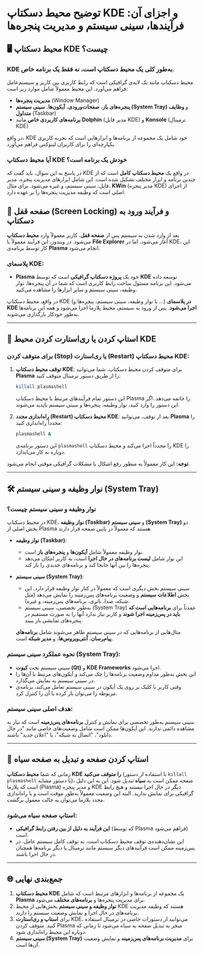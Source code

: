 # توضیح محیط دسکتاپ KDE و اجزای آن: فرآیندها، سینی سیستم و مدیریت پنجره‌ها

## 🖥️ محیط دسکتاپ KDE چیست؟

### KDE به‌طور کلی یک **محیط دسکتاپ** است، نه فقط یک برنامه خاص.

محیط دسکتاپ مانند یک لایه‌ی گرافیکی است که رابط کاربری بین کاربر و سیستم‌عامل فراهم می‌آورد. این محیط معمولاً شامل موارد زیر است:

* **مدیریت پنجره‌ها** (Window Manager)
* **پنجره‌های باز**، **صفحات‌ورودی**، **آیکون‌ها**، **سینی سیستم (System Tray)** و **وظایف متداول** (Taskbar)
* **برنامه‌های کاربردی خاص** مانند **Dolphin** (مدیر فایل KDE) و **Konsole** (ترمینال KDE)

در واقع، KDE خود شامل یک مجموعه از برنامه‌ها و ابزارهایی است که تجربه کاربری یکپارچه‌ای را برای کاربران لینوکس فراهم می‌آورد.

### آیا محیط دسکتاپ KDE خودش یک برنامه است؟

در پاسخ به این سوال، باید گفت که KDE در واقع یک **محیط دسکتاپ کامل** است که از چندین برنامه و ابزار مختلف تشکیل شده است. این شامل ابزارهای مدیریت پنجره، مدیر فایل، سینی سیستم، و غیره می‌شود. برای مثال، **KWin** (مدیر پنجره KDE) از اجزای اصلی است که وظیفه مدیریت پنجره‌ها را بر عهده دارد.

## 🔐 صفحه قفل (Screen Locking) و فرآیند ورود به دسکتاپ

بعد از وارد شدن به سیستم پس از **صفحه قفل**، کاربر معمولاً وارد **محیط دسکتاپ** می‌شود. در ویندوز، این فرآیند معمولاً با **File Explorer** آغاز می‌شود، اما در KDE، این کار توسط برنامه‌ی **Plasma** انجام می‌شود.

### پلاسمای KDE:

* **Plasma** خود یک **پروژه دسکتاپ گرافیکی** است که توسط **KDE** توسعه داده می‌شود. این برنامه مسئول ساخت رابط کاربری است که شما در آن پنجره‌ها، نوار وظیفه، سینی سیستم و سایر ابزارها را مشاهده می‌کنید.

در واقع، محیط دسکتاپ KDE (با نوار وظیفه، سینی سیستم، پنجره‌ها و ...) **در پلاسمای KDE اجرا می‌شود**. پس از ورود به سیستم، محیط پلازما اجرا می‌شود و همه این برنامه‌ها به‌طور خودکار بارگذاری می‌شوند.

---

## 🔄 استاپ کردن یا ری‌استارت کردن محیط KDE

### برای متوقف کردن (Stop) یا ری‌استارت (Restart) محیط دسکتاپ KDE:

1. **توقف محیط دسکتاپ KDE**:
   برای متوقف کردن محیط دسکتاپ، شما می‌توانید **Plasma** را از طریق دستور ترمینال متوقف کنید:

   ```bash
   killall plasmashell
   ```

   این دستور تمام فرآیندهای مرتبط با محیط دسکتاپ Plasma را خاتمه می‌دهد. اگر این دستور را وارد کنید، نوار وظیفه، پنجره‌ها و سینی سیستم ناپدید می‌شوند.

2. **راه‌اندازی مجدد (Restart) محیط دسکتاپ KDE**:
   بعد از توقف، می‌توانید **Plasma** را مجدداً راه‌اندازی کنید:

   ```bash
   plasmashell &
   ```

   این دستور برنامه‌ی `plasmashell` را مجدداً اجرا می‌کند و محیط دسکتاپ KDE را دوباره به کار می‌اندازد.

**توجه:** این کار معمولاً به منظور رفع اشکال یا مشکلات گرافیکی موقتی انجام می‌شود.

---

## 🛠️ نوار وظیفه و سینی سیستم (System Tray)

### نوار وظیفه و سینی سیستم چیست؟

در محیط دسکتاپ KDE، **نوار وظیفه (Taskbar)** و **سینی سیستم (System Tray)** دو بخش اصلی از Plasma هستند که معمولاً در پایین صفحه قرار دارند.

* **نوار وظیفه (Taskbar)**:

  * نوار وظیفه معمولاً شامل **آیکون‌ها** و **پنجره‌های باز** است.
  * این نوار شامل **لیست برنامه‌های در حال اجرا** است، به کاربر امکان می‌دهد پنجره‌ها را بین‌ آنها جابجا کند و برنامه‌های جدیدی را باز کند.

* **سینی سیستم (System Tray)**:

  * سینی سیستم بخش دیگری است که معمولاً در کنار نوار وظیفه قرار دارد. این بخش **اطلاعات سیستم** و وضعیت برنامه‌های پس‌زمینه را نمایش می‌دهد (مثل شبکه، صدا، باتری، برنامه‌های پس‌زمینه، و غیره).
  * به‌طور تخصصی، سینی سیستم (System Tray) عمدتاً برای **برنامه‌هایی است که باید در پس‌زمینه اجرا شوند** و کاربر نیاز ندارد آنها را به صورت مستقیم در پنجره‌های نمایشی باز ببیند.

  مثال‌هایی از برنامه‌هایی که در سینی سیستم ظاهر می‌شوند شامل **برنامه‌های پیام‌رسان**، **آنتی‌ویروس‌ها**، و **مدیر شبکه** است.

### نحوه عملکرد سینی سیستم (System Tray):

* سینی سیستم تحت **کیوت (Qt)** و **KDE Frameworks** اجرا می‌شود.
* این بخش به‌طور مداوم وضعیت برنامه‌ها را چک می‌کند و آیکون‌های مرتبط با آن‌ها را در سینی سیستم به نمایش می‌گذارد.
* وقتی کاربر با کلیک بر روی یک آیکون در سینی سیستم تعامل می‌کند، برنامه‌ی مربوطه را می‌توان باز کرده یا آن را کنترل کرد.

### هدف اصلی سینی سیستم:

سینی سیستم به‌طور تخصصی برای نمایش و کنترل **برنامه‌های پس‌زمینه** است که نیاز به مشاهده دائمی ندارند. این آیکون‌ها ممکن است شامل وضعیت‌های خاصی مانند "در حال دانلود"، "اتصال به شبکه"، یا "اعلان جدید" باشند.

---

## 🚫 استاپ کردن صفحه و تبدیل به صفحه سیاه

زمانی که شما **محیط دسکتاپ KDE را متوقف می‌کنید** (با استفاده از دستور `killall plasmashell` یا دستور مشابه)، صفحه ممکن است به **سیاه** تبدیل شود. این به این دلیل است که پلازما (Plasma) و مدیر پنجره KDE دیگر در حال اجرا نیستند و هیچ رابط گرافیکی برای نمایش ندارید. البته این وضعیت معمولاً به‌طور موقت است و با راه‌اندازی مجدد پلازما می‌توان به حالت معمول برگشت.

### استاپ صفحه سیاه می‌شود:

* **این فرآیند به دلیل از بین رفتن رابط گرافیکی** (که توسط Plasma فراهم می‌شود) است.
* این نشان‌دهنده‌ی توقف محیط دسکتاپ است، نه توقف کامل سیستم عامل. در پس‌زمینه ممکن است فرآیندهای دیگر سیستم مانند ترمینال یا دیگر برنامه‌ها همچنان در حال اجرا باشند.

---

## 🌐 جمع‌بندی نهایی

1. **محیط دسکتاپ KDE** یک مجموعه از برنامه‌ها و ابزارهای مرتبط است که شامل **Plasma** برای مدیریت پنجره‌ها و **برنامه‌های مختلف** می‌شود.
2. **نوار وظیفه و سینی سیستم** بخش‌هایی از محیط KDE هستند که وظیفه مدیریت برنامه‌های در حال اجرا و نمایش وضعیت سیستم را دارند.
3. برای **استاپ و ری‌استارت** KDE، می‌توانید از دستورات خاصی در ترمینال استفاده کنید. متوقف کردن Plasma منجر به تبدیل صفحه به سیاه می‌شود تا زمانی که دوباره این محیط راه‌اندازی شود.
4. **سینی سیستم (System Tray)** برای **مدیریت برنامه‌های پس‌زمینه** و نمایش وضعیت آن‌ها است.

